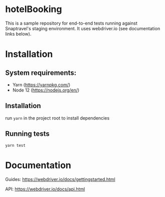 # hotelBooking

This is a sample repository for end-to-end tests running against Snaptravel's staging environment. It uses webdriver.io (see documentation links below).


# Installation

## System requirements:

- Yarn (https://yarnpkg.com/)
- Node 12 (https://nodejs.org/en/)

## Installation

run `yarn` in the project root to install dependencies

## Running tests

`yarn test`


# Documentation

Guides: https://webdriver.io/docs/gettingstarted.html

API: https://webdriver.io/docs/api.html
